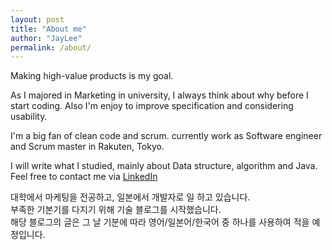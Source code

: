 ```yaml
---
layout: post
title: "About me"
author: "JayLee"
permalink: /about/
---
```


Making high-value products is my goal.

As I majored in Marketing in university, I always think about why before I start coding. Also I'm enjoy to improve specification and considering usability.

I'm a big fan of clean code and scrum.
currently work as Software engineer and Scrum master in Rakuten, Tokyo.

I will write what I studied, mainly about Data structure, algorithm and Java.
Feel free to contact me via [LinkedIn](https://www.linkedin.com/in/sangjik-lee/)

대학에서 마케팅을 전공하고, 일본에서 개발자로 일 하고 있습니다.  
부족한 기본기를 다지기 위해 기술 블로그를 시작했습니다.  
해당 블로그의 글은 그 날 기분에 따라 영어/일본어/한국어 중 하나를 사용하여 적을 예정입니다.
